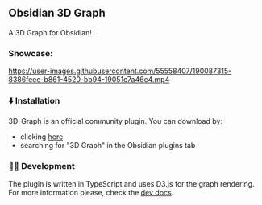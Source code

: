 ## Obsidian 3D Graph

A 3D Graph for Obsidian!

### Showcase:

https://user-images.githubusercontent.com/55558407/190087315-8386feee-b861-4520-bb94-19051c7a46c4.mp4

### ⬇️ Installation

3D-Graph is an official community plugin. You can download by: 
- clicking [here](https://obsidian.md/plugins?id=3d-graph)
- searching for "3D Graph" in the Obsidian plugins tab

### 👨‍💻 Development

The plugin is written in TypeScript and uses D3.js for the graph rendering.
For more information please, check the [dev docs](docs/dev-docs.md).
